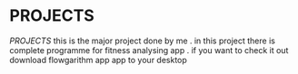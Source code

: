 # PROJECTS
*PROJECTS*
this is the major project done by me . in this project there is complete programme for fitness analysing app . if you want to check it out download flowgarithm app app to your desktop
